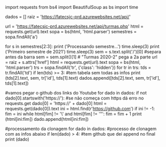 import requests
from bs4 import BeautifulSoup as bs
import time

dados = []
raiz = 'https://fatecsjc-prd.azurewebsites.net/api/'

url = 'https://fatecsjc-prd.azurewebsites.net/api/turmas.php'
html = requests.get(url).text
sopa = bs(html, 'html.parser')
semestres = sopa.findAll('a')

for s in semestres[2:3]:
  print ('Processando semestre...')
  time.sleep(3)
  print ('Primeiro semestre de 2021')
  time.sleep(3)
  sem = s.text.split('/')[0] #separa antes da barra
  sem = sem.split()[1] # "Turmas 2020-2" pega a 2a parte
  url = raiz + s.attrs['href']
  html = requests.get(url).text
  sopa = bs(html, 'html.parser')
  trs = sopa.findAll('tr', {'class': 'hidden'})
  for tr in trs:
    tds = tr.findAll('td')
    if len(tds) >= 3: #tem tabela sem todas as infos
      print (tds[2].text, sem, tr['id'], tds[1].text)
      dados.append([tds[2].text, sem, tr['id'], tds[1].text])


#vamos pegar o github dos links do Youtube
for dado in dados:
  if not dado[0].startswith('https://'):
    #se não começa com https dá erro no requests.get
    dado[0] = 'https://' + dado[0] 
  html = requests.get(dado[0]).text
  ini = html.find(r'https://github.com')
  if ini != -1:
    fim = ini
    while html[fim] != '\\' and html[fim] != '"':
      fim = fim + 1
    print (html[ini:fim])
    dado.append(html[ini:fim])

#processamento da clonagem
for dado in dados:
  #processo de clonagem com as infos abaixo
  if len(dado) > 4: #tem github que dei append no final
    print (dado)
